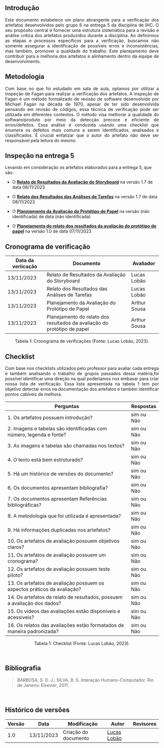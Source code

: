 ## Introdução

<p style="text-align: justify">
Este documento estabelece um plano abrangente para a verificação dos artefatos desenvolvidos pelo grupo 6 na entrega 5 da disciplina de IHC. O seu propósito central é fornecer uma estrutura sistemática para a revisão e análise crítica dos artefatos produzidos durante a disciplina. Ao definirmos as etapas e processos específicos para a verificação, buscamos não somente assegurar a identificação de possíveis erros e inconsistências, mas também, promover a qualidade do trabalho. Este planejamento deve contribuir para a melhoria dos artefatos e alinhamento dentro da equipe de desenvolvimento.
</p>

## Metodologia

<p style="text-align: justify">
Com base no que foi estudado em sala de aula, optamos por utilizar a inspeção de Fagan para realizar a verificação dos artefatos. A inspeção de Fagan é um método formalizado de revisão de software desenvolvido por Michael Fagan na década de 1970, apesar de ter sido desenvolvida pensando em revisão de códigos, essa técnica de verificação pode ser utilizada em diferentes contextos. O método visa melhorar a qualidade do software/produto por meio da detecção precoce e eficiente de erros/defeitos. Essa análise é conduzida usando uma checklist que enumera os defeitos mais comuns a serem identificados, analisados e classificados. É crucial enfatizar que o autor do artefato não deve ser responsável pela leitura do mesmo.
</p>

## Inspeção na entrega 5

Levando em consideração os artefatos elaborados para a entrega 5, que são:

- O [**Relato de Resultados da Avaliação do Storyboard**]() na versão 1.7 de data 08/11/2023

- O [**Relato dos Resultados das Análises de Tarefas**]() na versão 1.7 de data 08/11/2023

- O [**Planejamento da Avaliação do Protótipo de Papel**]() na versão (não identificada) de data (não identificada)

- O [**Planejamento do relato dos resultados da avaliação do protótipo de papel**]() na versão 1.0 de data 07/11/2023

## Cronograma de verificação

|Data da veriicação|Documento|Avaliador|
|------------------|---------|---------|
|13/11/2023|Relato de Resultados da Avaliação do Storyboard|Lucas Lobão|
|13/11/2023|Relato dos Resultados das Análises de Tarefas|Lucas Lobão|
|13/11/2023|Planejamento da Avaliação do Protótipo de Papel|Arthur Sousa|
|13/11/2023|Planejamento do relato dos resultados da avaliação do protótipo de papel|Arthur Sousa|

<div style="text-align: center">
    <p> Tabela 1: Cronograma de verificações (Fonte: Lucas Lobão, 2023).</p>
</div>

## Checklist

<p style="text-align: justify">
Com base nos checklists utilizados pelo professor para avaliar cada entrega e também analisando o trabalho de grupos passados dessa matéria,foi possível identificar uma direção na qual poderíamos nos embasar para criar nossa lista de verificação. Essa lista apresentada na tabela 1 tem por objetivo detectar erros na documentação dos artefatos e também identificar pontos cabíveis de melhora.
</p>

| Perguntas |Respostas |                                 
| --------- | ---------|
|1. Os artefatos possuem introdução?|sim ou Não|
|2. Imagens e tabelas são identificadas com número, legenda e fonte?|sim ou Não|
|3. As imagens e tabelas são chamadas nos textos?|sim ou Não|
|4. O texto está bem estruturado?|sim ou Não|
|5. Há um histórico de versões do documento?|sim ou Não|
|6. Os documentos apresentam bibliografia?|sim ou Não|
|7. Os documentos apresentam Referências bibliográficas?|sim ou Não|
|8. A metodologia que foi utilizada é apresentada?|sim ou Não|
|9. Há informações duplicadas nos artefatos?|sim ou Não|
|10. Os artefatos de avaliação possuem objetivos claros?|sim ou Não|
|11. Os artefatos de avaliação possuem um cronograma?|sim ou Não|
|12. Os artefatos de avaliação possuem teste piloto?|sim ou Não|
|13. Os artefatos de avaliação possuem os aspectos práticos da avaliação?|sim ou Não|
|14. Os artefatos de relato de resultados, possuem a avaliação dos dados?|sim ou Não|
|15. Os vídeos das avaliações estão disponíveis e acessíveis?|sim ou Não|
|16. Os relatos das avaliações estão formatados de maneira padronizada?|sim ou Não|

<div style="text-align: center">
    <p> Tabela 1: Checklist (Fonte: Lucas Lobão, 2023).</p>
</div>

</br>

## Bibliografia

> BARBOSA, S. D. J.; SILVA, B. S. Interação Humano-Computador. Rio de Janeiro: Elsevier, 2011.

</br>

## Histórico de versões
 Versão | Data | Modificação| Autor | Revisores  |
| ----- | ---- | ---------- | ----- |----------- |
|  1.0  |13/11/2023| Criação do documento | [Lucas Lobão](https://github.com/lucaslobao-18)| []()|